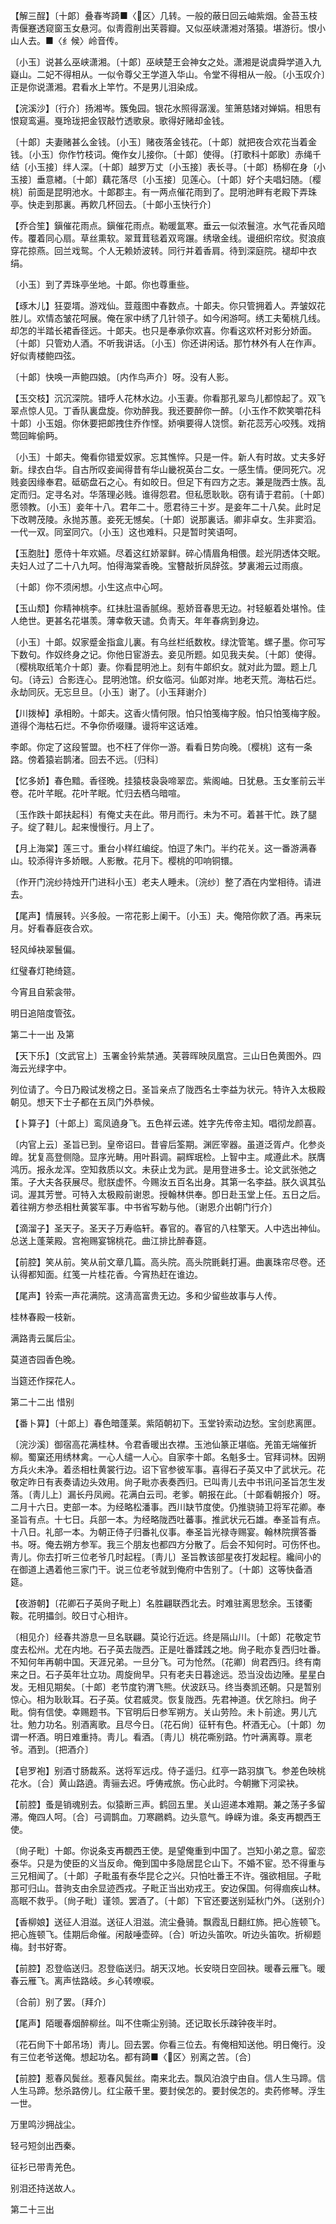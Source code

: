 <!-- { "loadSidebar": true } -->
【解三酲】〔十郞〕叠春岑踦■〈区〉几转。一般的蔽日回云岫紫烟。金苔玉枝靑偃蹇透窥窗玉女悬河。似靑霞削出芙蓉瓣。又似巫峡潇湘对落猿。堪游衍。恨小山人去。■〈纟候〉岭音传。

〔小玉〕说甚么巫峡潇湘。〔十郞〕巫峡楚王会神女之处。潇湘是说虞舜学道入九嶷山。二妃不得相从。一似令尊父王学道入华山。令堂不得相从一般。〔小玉叹介〕正是你说潇湘。君看水上竿竹。不是男儿泪染成。 

【浣溪沙】〔行介〕扬湘岑。簇兔园。银花水照得潺湲。笙箫慈媎对婵娟。相思有恨窥鸾遍。戛玲珑把金钗敲竹透歌泉。歌得好赌却金钱。

〔十郞〕夫妻赌甚么金钱。〔小玉〕赌夜落金钱花。〔十郞〕就把夜合欢花当着金钱。〔小玉〕你作竹枝词。俺作女儿接你。〔十郞〕使得。〔打歌科十郞歌〕赤绳千结〔小玉接〕绊人深。〔十郞〕越罗万丈〔小玉接〕表长寻。〔十郞〕杨柳在身〔小玉接〕垂意緖。〔十郞〕藕花落尽〔小玉接〕见莲心。〔十郞〕好个夫唱妇随。〔樱桃〕前面是昆明池水。十郞郡主。有一两点催花雨到了。昆明池畔有老殿下弄珠亭。快走到那裏。再飮几杯回去。〔十郞小玉快行介〕 

【乔合笙】鎭催花雨点。鎭催花雨点。勒暖氲寒。垂云一似浓鬟渲。水气花香风暗传。覆着同心扇。草丝熏软。翠茸茸毯着双弯蹍。绣墩金线。谩细织帘纹。熨浪痕穿花掠燕。回兰戏鸳。个人无赖娇波转。同行并着香肩。待到深庭院。褪却中衣绢。

〔小玉〕到了弄珠亭坐地。十郞。你也尊重些。 

【琢木儿】狂耍壻。游戏仙。荳蔻图中春数点。十郞夫。你只管拥着人。弄皱奴花胜儿。欢情态皱花呵展。俺在家中绣了几针领子。如今闲游呵。绣工夫葡桃几线。却怎的半踏长裙香径远。十郞夫。也只是奉承你欢喜。你看这欢杯对影分娇面。〔十郞〕只管劝人酒。不听我讲话。〔小玉〕你还讲闲话。那竹林外有人在作声。好似靑楼鲍四弦。

〔十郞〕快唤一声鲍四娘。〔内作鸟声介〕呀。没有人影。 

【玉交枝】沉沉深院。错呼人花林水边。小玉妻。你看那孔翠鸟儿都惊起了。双飞翠点惊人见。丁香队裏盘旋。你劝醉我。我还要醉你一醉。〔小玉作不飮笑嚼花科十郞〕小玉姐。你休要把郞拽住乔作悭。娇嗔要得人饶惯。新花蕊芳心咬残。戏捎莺回眸偷眄。

〔小玉〕十郞夫。俺看你错爱奴家。忘其憔悴。只是一件。新人有时故。丈夫多好新。绿衣白华。自古所叹妾闻得昔有华山畿祝英台二女。一感生情。便同死穴。况贱妾因缘奉君。砥砺盘石之心。有如皎日。但足下有四方之志。兼是陇西士族。乱定而归。定寻名对。华落理必贱。谁得怨君。但私愿耿耿。窃有请于君前。〔十郞〕愿领教。〔小玉〕妾年十八。君年二十。愿君待三十岁。是妾年二十八矣。此时足下改聘茂陵。永抛苏蕙。妾死无憾矣。〔十郞〕说那裏话。卿非卓女。生非窦滔。一代一双。同室同穴。〔小玉〕这也难料。只是暂时笑语呵。 

【玉胞肚】愿侍十年欢嬿。尽着这红娇翠鲜。碎心情眉角相偎。趁光阴透体交眠。夫妇人过了二十八九呵。怕得海棠香晚。宝簪敲折凤辞弦。梦裏湘云过雨痕。

〔十郞〕你不须闲想。小生这点中心呵。 

【玉山颓】你精神桃李。红抺肚温香腻绵。惹娇音春思无边。衬轻躯着处堪怜。佳人绝世。更甚名花堪羡。薄幸敎天谴。负靑天。年年春病到身边。

〔小玉〕十郞。奴家蹙金指盒儿裏。有乌丝栏纸数枚。绿沈管笔。螺子墨。你可写下数句。作奴终身之记。你他日宦游去。妾见所题。如见我夫矣。〔十郞〕使得。〔樱桃取纸笔介十郞〕妻。你看昆明池上。刻有牛郞织女。就对此为盟。题上几句。〔诗云〕合影连心。昆明池馆。织女临河。仙郞对岸。地老天荒。海枯石烂。永劫同灰。无忘旦旦。〔小玉〕谢了。〔小玉拜谢介〕 

【川拨棹】承相盼。十郞夫。这香火情何限。怕只怕笺梅字殷。怕只怕笺梅字殷。道得个海枯石烂。不争你侨啜赚。谩将牢这话难。

李郞。你定了这段誓盟。也不枉了伴你一游。看看日势向晚。〔樱桃〕这有一条路。傍着猿岩鹊渚。回去不远。〔归科〕 

【忆多娇】春色黯。香径晚。挂猿枝袅袅啼翠峦。紫阁岫。日犹悬。玉女峯前云半卷。花叶芊眠。花叶芊眠。忙归去栖乌暗喧。

〔玉作跌十郞扶起科〕有俺丈夫在此。带月而行。未为不可。着甚干忙。跌了腿子。绽了鞋儿。起来慢慢行。月上了。 

【月上海棠】莲三寸。重台小样红编绽。怕逗了朱门。半约花关。这一番游满春山。较添得许多娇眼。人影散。花月下。樱桃的叩响铜镮。

〔作开门浣纱持烛开门进科小玉〕老夫人睡未。〔浣纱〕整了酒在内堂相待。请进去。 

【尾声】情展转。兴多般。一帘花影上阑干。〔小玉〕夫。俺陪你飮了酒。再来玩月。好看春庭夜合欢。

轻风绰袂翠鬟偏。



红璧春灯艳绮筵。

今宵且自萦衾带。



明日追陪度管弦。 

第二十一出
及第

【天下乐】〔文武官上〕玉署金钤紫禁通。芙蓉晖映凤凰宫。三山日色黄图外。四海云光绿字中。

列位请了。今日乃殿试发榜之日。圣旨亲点了陇西名士李益为状元。特许入太极殿朝见。想天下士子都在五凤门外恭候。 

【卜算子】〔十郞上〕鸾凤遶身飞。五色祥云递。姓字先传帝主知。唱彻龙颜喜。

〔内官上云〕圣旨已到。皇帝诏曰。昔睿后筌期。渊匠宰器。虽道泛胥卢。化参炎皥。犹复高登侧隐。显序光畴。用叶斟调。嗣辉珉检。上智中主。咸遵此术。朕膺鸿历。报永龙浑。空知救质以文。未获止戈为武。是用登进多士。论文武张弛之策。子大夫各获展尽。慰朕虚怀。今赐汝五百名出身。其第一名李益。朕久讽其弘词。渥其芳誉。可特入太极殿前谢恩。授翰林供奉。卽日赴玉堂上任。五日之后。着往朔方参丞相杜黄裳军事。中书省写勅与他。〔谢恩介出朝门行介〕 

【滴溜子】圣天子。圣天子万寿临轩。春官的。春官的八柱擎天。人中选出神仙。总送上蓬莱殿。宫袍赐宴锦桃花。曲江排比醉春筵。

【前腔】笑从前。笑从前文章几篇。高头院。高头院毷氉打遍。曲裏珠帘尽卷。还认得都知面。红笺一片桂花香。今宵热赶在谁边。

【尾声】铃索一声花满院。这淸高富贵无边。多和少留些故事与人传。

桂林春殿一枝新。



满路靑云属后尘。

莫道杏园香色晚。



当筵还作探花人。 

第二十二出
惜别

【番卜算】〔十郞上〕春色暗蓬莱。紫陌朝初下。玉堂铃索动边愁。宝剑悲离匣。

〔浣沙溪〕御宿高花满桂林。令君香暖出衣襟。玉池仙篆正堪临。羌笛无端催折柳。蜀窠还用绣林禽。一心人缱一人心。自家李十郞。名魁多士。官拜词林。因朔方兵火未净。着丞相杜黄裳行边。诏下官参彼军事。喜得石子英又中了武状元。花敬定昨日有表奏请边头效用。尙子毗亦表奏西归。已叫靑儿去中书讯问圣旨怎生发落。〔靑儿上〕漏长丹凤阙。花满白云司。老爹。朝报在此。〔十郞看朝报介〕呀。二月十六日。吏部一本。为经略松潘事。西川缺节度使。仍推骁骑卫将军花卿。奉圣旨有点。十七日。兵部一本。为经略陇西吐蕃事。推武状元石雄。奉圣旨有点。十八日。礼部一本。为朝正侍子归番礼仪事。奉圣旨光禄寺赐宴。翰林院撰答番书。呀。俺去朔方参军。我三个朋友也都四方分散了。后会不知何时。可伤怀也。靑儿。你去打听三位老爷几时起程。〔靑儿〕圣旨教该部星夜打发起程。纔间小的在御道上遇着他三家门干。说三位老爷就到俺府中吿别了。〔十郞〕这等快备酒筵。 

【夜游朝】〔花卿石子英尙子毗上〕名胜翩联西北去。时难驻离思愁余。玉镂衢鞍。花明攂剑。皎日寸心相许。

〔相见介〕经春共游息一旦名联翩。莫论行近远。终是隔山川。〔十郞〕花敬定节度去松州。尤在内地。石子英去陇西。正是吐番蹂践之地。尙子毗亦复西归吐番。不知何年再朝中国。天涯兄弟。一旦分飞。可为怆然。〔花卿〕尙君西归。终有南来之日。石子英年壮立功。周旋尙早。只有老夫日暮途远。恐当没齿边陲。星星白发。无相见期矣。〔十郞〕老节度钓渭飞熊。伏波跃马。终当奏凯还朝。只是暂别惊心。相为耿耿耳。石子英。仗君威灵。恢复陇西。先君神道。伏乞除扫。尙子毗。倘有信使。幸赐题书。下官明后日参军朔方。关山劳险。未卜前途。男儿亢壮。勉力功名。别酒离歌。且尽今日。〔花石尙〕征轩有色。杯酒无心。〔十郞〕勿谓一杯酒。明日难重持。靑儿。看酒。〔靑儿〕桃花嘶别路。竹叶满离尊。禀老爷。酒到。〔把酒介〕 

【皂罗袍】别酒寸肠裁系。送将军远戍。侍子遥归。红亭一路羽旗飞。参差色映桃花水。〔合〕黄山路遶。靑骊去迟。呼俦戒旅。伤心此时。今朝撇下河梁袂。

【前腔】蚤是销魂别去。似猿断三声。鹤回五里。关山迢递本难期。兼之荡子多留滞。俺四人呵。〔合〕弓调鹊血。刀寒鸊鹈。边头意气。峥嵘为谁。条支再覩西王使。

〔尙子毗〕十郞。你说条支再覩西王使。是望俺重到中国了。岂知小弟之意。留恋泰华。只是为使臣的义当反命。俺到国中多隐居昆仑山下。不婚不宦。恐不得重与三兄相闻了。〔十郞〕子毗虽有泰华昆仑之兴。只怕吐番王不许。强欲相屈。子毗那可归山。昔驹支由余显迹西戎。子毗正当出劝戎王。安边保国。何得痼疾山林。高眠不救乎。〔尙子毗〕谨领。罢酒了。〔十郞〕下官还要送别延秋门外。〔送别介〕 

【香柳娘】送征人泪滋。送征人泪滋。流尘叠骑。飘霞乱日翻红斾。把心旌顿飞。把心旌顿飞。佳期后命催。闲敲唾壶碎。〔合〕听边头笛吹。听边头笛吹。折柳题梅。封书好寄。

【前腔】忍登临送归。忍登临送归。胡天汉地。长安晓日空回袂。暖春云雁飞。暖春云雁飞。离声怯路岐。乡心转嘹唳。

〔合前〕别了罢。〔拜介〕 

【尾声】陌暖春烟醉柳丝。叫不住嘶尘别骑。还记取长乐疎钟夜半时。

〔花石尙下十郞吊场〕靑儿。回去罢。你看三位去。有俺相知送他。明日俺行。没有三位老爷送俺。想起功名。都有踦■〈区〉别离之苦。〔合〕 

【前腔】惹春风鬓丝。惹春风鬓丝。南来北去。飘风泊浪宁由自。信人生马蹄。信人生马蹄。愁杀路傍儿。红尘蔽千里。要封侯怎的。要封侯怎的。卖药修琴。浮生一世。

万里鸣沙拥战尘。



轻弓短剑出西秦。

征衫已带靑羌色。



别泪还持送故人。 

第二十三出
